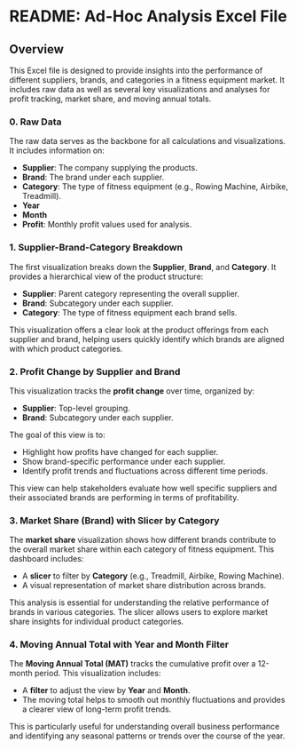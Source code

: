 # README: Ad-Hoc Analysis Excel File

## Overview
This Excel file is designed to provide insights into the performance of different suppliers, brands, and categories in a fitness equipment market. It includes raw data as well as several key visualizations and analyses for profit tracking, market share, and moving annual totals.

### 0. Raw Data
The raw data serves as the backbone for all calculations and visualizations. It includes information on:
- **Supplier**: The company supplying the products.
- **Brand**: The brand under each supplier.
- **Category**: The type of fitness equipment (e.g., Rowing Machine, Airbike, Treadmill).
- **Year**
- **Month**
- **Profit**: Monthly profit values used for analysis.

### 1. Supplier-Brand-Category Breakdown
The first visualization breaks down the **Supplier**, **Brand**, and **Category**. It provides a hierarchical view of the product structure:
- **Supplier**: Parent category representing the overall supplier.
- **Brand**: Subcategory under each supplier.
- **Category**: The type of fitness equipment each brand sells.

This visualization offers a clear look at the product offerings from each supplier and brand, helping users quickly identify which brands are aligned with which product categories.

### 2. Profit Change by Supplier and Brand
This visualization tracks the **profit change** over time, organized by:
- **Supplier**: Top-level grouping.
- **Brand**: Subcategory under each supplier.

The goal of this view is to:
- Highlight how profits have changed for each supplier.
- Show brand-specific performance under each supplier.
- Identify profit trends and fluctuations across different time periods.

This view can help stakeholders evaluate how well specific suppliers and their associated brands are performing in terms of profitability.

### 3. Market Share (Brand) with Slicer by Category
The **market share** visualization shows how different brands contribute to the overall market share within each category of fitness equipment. This dashboard includes:
- A **slicer** to filter by **Category** (e.g., Treadmill, Airbike, Rowing Machine).
- A visual representation of market share distribution across brands.

This analysis is essential for understanding the relative performance of brands in various categories. The slicer allows users to explore market share insights for individual product categories.

### 4. Moving Annual Total with Year and Month Filter
The **Moving Annual Total (MAT)** tracks the cumulative profit over a 12-month period. This visualization includes:
- A **filter** to adjust the view by **Year** and **Month**.
- The moving total helps to smooth out monthly fluctuations and provides a clearer view of long-term profit trends.

This is particularly useful for understanding overall business performance and identifying any seasonal patterns or trends over the course of the year.





